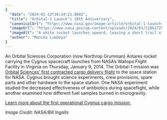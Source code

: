 ```yaml
---
{
  "date": "2024-01-12T16:24:21.000Z",
  "title": "Orbital-1 Launch’s 10th Anniversary",
  "canonicalUrl": "https://www.nasa.gov/image-article/orbital-1-launchs-10th-anniversary/",
  "imageUrl": "https://www.nasa.gov/wp-content/uploads/2024/01/11861725206-3c032d701d-o.jpg",
  "imageAlt": "A white rocket launches upward, leaving a short trail of vapor behind it. The flame at the bottom of the rocket is a bright spot near the center of the photo. To the left of the rocket is a white tower and other structures. Thick plumes of white smoke frame the field in the foreground.",
  "author": "Monika Luabeya"
}
---
```


An Orbital Sciences Corporation (now Northrop Grumman) Antares rocket carrying the Cygnus spacecraft launches from NASA’s Wallops Flight Facility in Virginia on Thursday, January 9, 2014. The Orbital-1 mission was [Orbital Sciences’ first contracted cargo delivery flight](https://www.nasa.gov/news-release/new-science-nasa-cargo-launches-to-space-station-aboard-orbital-1-mission/) to the space station for NASA. Cygnus brought science experiments, crew provisions, spare parts and other hardware to the space station. One NASA experiment studied the decreased effectiveness of antibiotics during spaceflight, while another examined how different fuel samples burned in microgravity.

[Learn more about the first operational Cygnus cargo mission.](https://www.nasa.gov/history/10-years-ago-the-first-operational-cygnus-cargo-mission-to-the-space-station/)

_Image Credit: NASA/Bill Ingalls_
